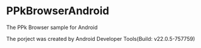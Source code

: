 # PPkBrowserAndroid
The PPk Browser sample for Android

The porject was created by Android Developer Tools(Build: v22.0.5-757759)

